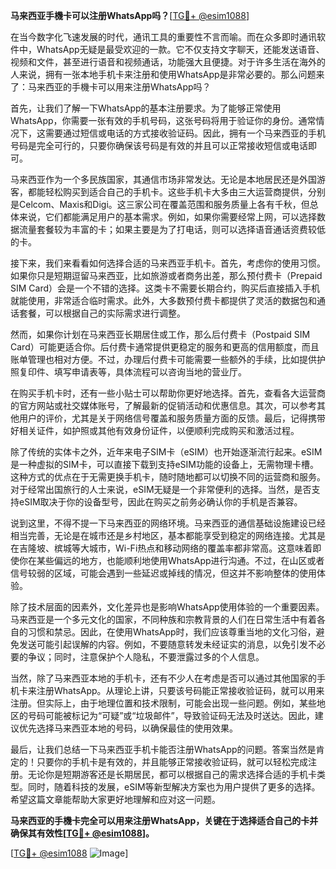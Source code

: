 **马来西亚手機卡可以注册WhatsApp吗？**[[TG💪+ @esim1088](https://t.me/s/esim1088)]

在当今数字化飞速发展的时代，通讯工具的重要性不言而喻。而在众多即时通讯软件中，WhatsApp无疑是最受欢迎的一款。它不仅支持文字聊天，还能发送语音、视频和文件，甚至进行语音和视频通话，功能强大且便捷。对于许多生活在海外的人来说，拥有一张本地手机卡来注册和使用WhatsApp是非常必要的。那么问题来了：马来西亚的手機卡可以用来注册WhatsApp吗？

首先，让我们了解一下WhatsApp的基本注册要求。为了能够正常使用WhatsApp，你需要一张有效的手机号码，这张号码将用于验证你的身份。通常情况下，这需要通过短信或电话的方式接收验证码。因此，拥有一个马来西亚的手机号码是完全可行的，只要你确保该号码是有效的并且可以正常接收短信或电话即可。

马来西亚作为一个多民族国家，其通信市场非常发达。无论是本地居民还是外国游客，都能轻松购买到适合自己的手机卡。这些手机卡大多由三大运营商提供，分别是Celcom、Maxis和Digi。这三家公司在覆盖范围和服务质量上各有千秋，但总体来说，它们都能满足用户的基本需求。例如，如果你需要经常上网，可以选择数据流量套餐较为丰富的卡；如果主要是为了打电话，则可以选择语音通话资费较低的卡。

接下来，我们来看看如何选择合适的马来西亚手机卡。首先，考虑你的使用习惯。如果你只是短期逗留马来西亚，比如旅游或者商务出差，那么预付费卡（Prepaid SIM Card）会是一个不错的选择。这类卡不需要长期合约，购买后直接插入手机就能使用，非常适合临时需求。此外，大多数预付费卡都提供了灵活的数据包和通话套餐，可以根据自己的实际需求进行调整。

然而，如果你计划在马来西亚长期居住或工作，那么后付费卡（Postpaid SIM Card）可能更适合你。后付费卡通常提供更稳定的服务和更高的信用额度，而且账单管理也相对方便。不过，办理后付费卡可能需要一些额外的手续，比如提供护照复印件、填写申请表等，具体流程可以咨询当地的营业厅。

在购买手机卡时，还有一些小贴士可以帮助你更好地选择。首先，查看各大运营商的官方网站或社交媒体账号，了解最新的促销活动和优惠信息。其次，可以参考其他用户的评价，尤其是关于网络信号覆盖和服务质量方面的反馈。最后，记得携带好相关证件，如护照或其他有效身份证件，以便顺利完成购买和激活过程。

除了传统的实体卡之外，近年来电子SIM卡（eSIM）也开始逐渐流行起来。eSIM是一种虚拟的SIM卡，可以直接下载到支持eSIM功能的设备上，无需物理卡槽。这种方式的优点在于无需更换手机卡，随时随地都可以切换不同的运营商和服务。对于经常出国旅行的人士来说，eSIM无疑是一个非常便利的选择。当然，是否支持eSIM取决于你的设备型号，因此在购买之前务必确认你的手机是否兼容。

说到这里，不得不提一下马来西亚的网络环境。马来西亚的通信基础设施建设已经相当完善，无论是在城市还是乡村地区，基本都能享受到稳定的网络连接。尤其是在吉隆坡、槟城等大城市，Wi-Fi热点和移动网络的覆盖率都非常高。这意味着即使你在某些偏远的地方，也能顺利地使用WhatsApp进行沟通。不过，在山区或者信号较弱的区域，可能会遇到一些延迟或掉线的情况，但这并不影响整体的使用体验。

除了技术层面的因素外，文化差异也是影响WhatsApp使用体验的一个重要因素。马来西亚是一个多元文化的国家，不同种族和宗教背景的人们在日常生活中有着各自的习惯和禁忌。因此，在使用WhatsApp时，我们应该尊重当地的文化习俗，避免发送可能引起误解的内容。例如，不要随意转发未经证实的消息，以免引发不必要的争议；同时，注意保护个人隐私，不要泄露过多的个人信息。

当然，除了马来西亚本地的手机卡，还有不少人在考虑是否可以通过其他国家的手机卡来注册WhatsApp。从理论上讲，只要该号码能正常接收验证码，就可以用来注册。但实际上，由于地理位置和技术限制，可能会出现一些问题。例如，某些地区的号码可能被标记为“可疑”或“垃圾邮件”，导致验证码无法及时送达。因此，建议优先选择马来西亚本地的号码，以确保最佳的使用效果。

最后，让我们总结一下马来西亚手机卡能否注册WhatsApp的问题。答案当然是肯定的！只要你的手机卡是有效的，并且能够正常接收验证码，就可以轻松完成注册。无论你是短期游客还是长期居民，都可以根据自己的需求选择合适的手机卡类型。同时，随着科技的发展，eSIM等新型解决方案也为用户提供了更多的选择。希望这篇文章能帮助大家更好地理解和应对这一问题。

**马来西亚的手機卡完全可以用来注册WhatsApp，关键在于选择适合自己的卡并确保其有效性[[TG💪+ @esim1088](https://t.me/s/esim1088)]。**

[[TG💪+ @esim1088](https://t.me/s/esim1088) ![Image](https://i.postimg.cc/4NQfJmqS/Snipaste-2025-05-13-00-14-12.png)]